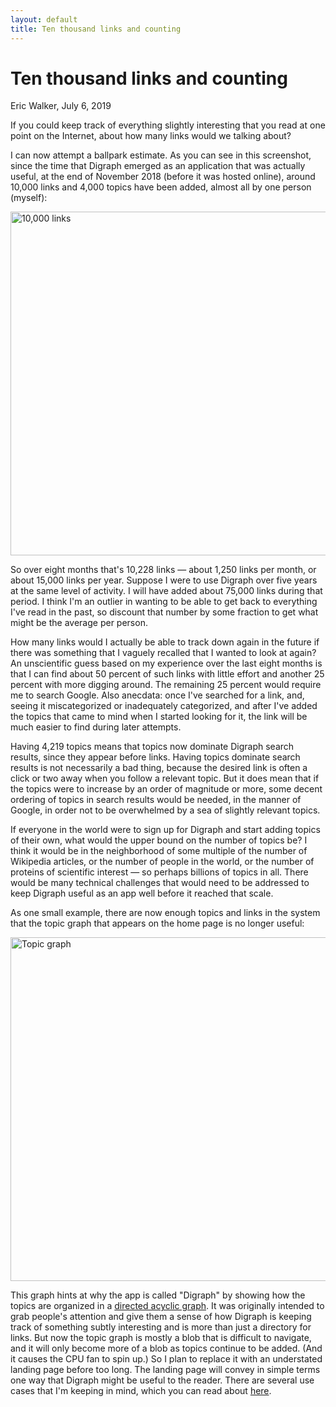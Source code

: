 ```yaml
---
layout: default
title: Ten thousand links and counting
---
```


# Ten thousand links and counting
<byline>Eric Walker, July 6, 2019</byline>

If you could keep track of everything slightly interesting that you read at one point on the Internet, about how many links would we talking about?

I can now attempt a ballpark estimate.  As you can see in this screenshot, since the time that Digraph emerged as an application that was actually useful, at the end of November 2018 (before it was hosted online), around 10,000 links and 4,000 topics have been added, almost all by one person (myself):

<img class="centered" width="550" alt="10,000 links" src="https://user-images.githubusercontent.com/760949/60759900-ab33b600-9fe9-11e9-9fd1-5e3e7b316601.png">

So over eight months that's 10,228 links — about 1,250 links per month, or about 15,000 links per year. Suppose I were to use Digraph over five years at the same level of activity.  I will have added about 75,000 links during that period.  I think I'm an outlier in wanting to be able to get back to everything I've read in the past, so discount that number by some fraction to get what might be the average per person.

How many links would I actually be able to track down again in the future if there was something that I vaguely recalled that I wanted to look at again?  An unscientific guess based on my experience over the last eight months is that I can find about 50 percent of such links with little effort and another 25 percent with more digging around.  The remaining 25 percent would require me to search Google.  Also anecdata: once I've searched for a link, and, seeing it miscategorized or inadequately categorized, and after I've added the topics that came to mind when I started looking for it, the link will be much easier to find during later attempts.

Having 4,219 topics means that topics now dominate Digraph search results, since they appear before links.  Having topics dominate search results is not necessarily a bad thing, because the desired link is often a click or two away when you follow a relevant topic.  But it does mean that if the topics were to increase by an order of magnitude or more, some decent ordering of topics in search results would be needed, in the manner of Google, in order not to be overwhelmed by a sea of slightly relevant topics.

If everyone in the world were to sign up for Digraph and start adding topics of their own, what would the upper bound on the number of topics be?  I think it would be in the neighborhood of some multiple of the number of Wikipedia articles, or the number of people in the world, or the number of proteins of scientific interest — so perhaps billions of topics in all.  There would be many technical challenges that would need to be addressed to keep Digraph useful as an app well before it reached that scale.

As one small example, there are now enough topics and links in the system that the topic graph that appears on the home page is no longer useful:

<img class="centered" width="550" alt="Topic graph" src="https://user-images.githubusercontent.com/760949/60760267-d7523580-9fef-11e9-8d38-3a3e0f347412.png">

This graph hints at why the app is called "Digraph" by showing how the topics are organized in a [directed acyclic graph](https://en.wikipedia.org/wiki/Directed_acyclic_graph).  It was originally intended to grab people's attention and give them a sense of how Digraph is keeping track of something subtly interesting and is more than just a directory for links.  But now the topic graph is mostly a blob that is difficult to navigate, and it will only become more of a blob as topics continue to be added. (And it causes the CPU fan to spin up.) So I plan to replace it with an understated landing page before too long.  The landing page will convey in simple terms one way that Digraph might be useful to the reader.  There are several use cases that I'm keeping in mind, which you can read about [here](https://github.com/emwalker/digraph/wiki).
